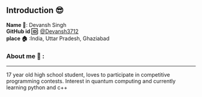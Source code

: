 ## Introduction :sunglasses:
**Name :name_badge:**:     Devansh Singh
<br>
**GitHub id :id:**: [@Devansh3712](https://github.com/Devansh3712)
<br>
**place :house:** :India, Uttar Pradesh, Ghaziabad
### About me :boy: :
---
17 year old high school student, loves to participate in competitive programming contests.
Interest in quantum computing and currently learning python and c++
